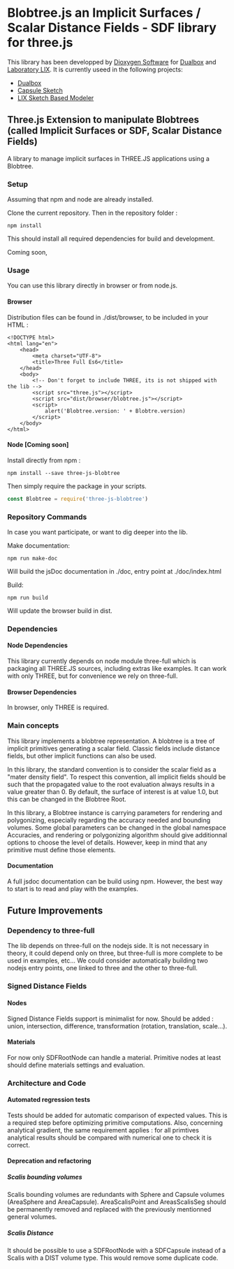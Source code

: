 Blobtree.js an Implicit Surfaces / Scalar Distance Fields - SDF library for three.js
================

This library has been developped by [Dioxygen Software](https://dioxygen.io) for [Dualbox](https://dualbox.com) and [Laboratory LIX](https://www.lix.polytechnique.fr).
It is currently useed in the following projects:

  * [Dualbox](https://dualbox.com)
  * [Capsule Sketch](https://capsulesketch.org)
  * [LIX Sketch Based Modeler](https://sbm.maximequiblier.now.sh)

## Three.js Extension to manipulate Blobtrees (called  Implicit Surfaces or SDF, Scalar Distance Fields)

A library to manage implicit surfaces in THREE.JS applications using a Blobtree.

### Setup ###

Assuming that npm and node are already installed.

Clone the current repository. Then in the repository folder :
````
npm install
````
This should install all required dependencies for build and development.

Coming soon,

### Usage ###

You can use this library directly in browser or from node.js.

#### Browser ####

Distribution files can be found in ./dist/browser, to be included in your HTML :

````
<!DOCTYPE html>
<html lang="en">
    <head>
        <meta charset="UTF-8">
        <title>Three Full Es6</title>
    </head>
    <body>
        <!-- Don't forget to include THREE, its is not shipped with the lib -->
        <script src="three.js"></script>
        <script src="dist/browser/blobtree.js"></script>
        <script>
            alert('Blobtree.version: ' + Blobtre.version)
        </script>
    </body>
</html>
````

#### Node [Coming soon] ####

Install directly from npm :
````
npm install --save three-js-blobtree
````

Then simply require the package in your scripts.

````javascript
const Blobtree = require('three-js-blobtree')
````

### Repository Commands ###
In case you want participate, or want to dig deeper into the lib.

Make documentation:
````
npm run make-doc
````
Will build the jsDoc documentation in ./doc, entry point at ./doc/index.html

Build:
````
npm run build
````
Will update the browser build in dist.

### Dependencies ###

#### Node Dependencies ####
This library currently depends on node module three-full which is packaging all THREE.JS sources, including extras like examples.
It can work with only THREE, but for convenience we rely on three-full.

#### Browser Dependencies ####
In browser, only THREE is required.

### Main concepts ###
This library implements a blobtree representation.
A blobtree is a tree of implicit primitives generating a scalar field. Classic fields include distance fields, but other implicit functions can also be used.

In this library, the standard convention is to consider the scalar field as a "mater density field".
To respect this convention, all implicit fields should be such that the propagated value to the root evaluation always results in a value greater than 0. By default, the surface of interest is at value 1.0, but this can be changed in the Blobtree Root.

In this library, a Blobtree instance is carrying parameters for rendering and polygonizing, especially regarding the accuracy needed and bounding volumes.
Some global parameters can be changed in the global namespace Accuracies, and rendering or polygonizing algorithm should give additionnal options to choose the level of details.
However, keep in mind that any primitive must define those elements.

#### Documentation ####
A full jsdoc documentation can be build using npm.
However, the best way to start is to read and play with the examples.

## Future Improvements ##

### Dependency to three-full ###
The lib depends on three-full on the nodejs side. It is not necessary in theory, it could depend only on three, but three-full is more complete to be used in examples, etc...
We could consider automatically building two nodejs entry points, one linked to three and the other to three-full.

### Signed Distance Fields ###

#### Nodes ####

   Signed Distance Fields support is minimalist for now. Should be added : union, intersection, difference, transformation (rotation, translation, scale...).

#### Materials ####

   For now only SDFRootNode can handle a material. Primitive nodes at least should define materials settings and evaluation.

### Architecture and Code ###

#### Automated regression tests ####

Tests should be added for automatic comparison of expected values. This is a required step before optimizing primitive computations.
Also, concerning analytical gradient, the same requirement applies : for all primtives analytical results should be compared with numerical one to check it is correct.

#### Deprecation and refactoring ####

##### Scalis bounding volumes #####

Scalis bounding volumes are redundants with Sphere and Capsule volumes (AreaSphere and AreaCapsule). AreaScalisPoint and AreasScalisSeg should be permanently removed and replaced with the previously mentionned general volumes.

##### Scalis Distance #####

It should be possible to use a SDFRootNode with a SDFCapsule instead of a Scalis with a DIST volume type. This would remove some duplicate code.




